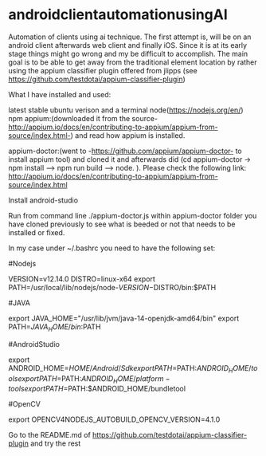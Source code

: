 # androidclientautomationusingAI

Automation of clients using ai technique.
The first attempt is, will be on an android client afterwards web client and finally iOS.
Since it is at its early stage things might go wrong and my be difficult to accomplish.
The main goal is to be able to get away from the traditional element location by rather using the appium classifier plugin
offered from  jlipps (see https://github.com/testdotai/appium-classifier-plugin)

What I have installed and used:

latest stable ubuntu verison  and a terminal
node(https://nodejs.org/en/)
npm
appium:(downloaded it from the source-http://appium.io/docs/en/contributing-to-appium/appium-from-source/index.html-) and read how appium is installed.

appium-doctor:(went to -https://github.com/appium/appium-doctor- to install appium tool) and cloned it and afterwards did (cd appium-doctor -> npm install --> npm run build --> node. ). Please check the following link: http://appium.io/docs/en/contributing-to-appium/appium-from-source/index.html

Install android-studio

Run from command line ./appium-doctor.js within appium-doctor folder you have cloned previously to see what is beeded or not that needs to be installed or fixed.


In my case under ~/.bashrc you need to have the following set: 

#Nodejs

VERSION=v12.14.0
DISTRO=linux-x64
export PATH=/usr/local/lib/nodejs/node-$VERSION-$DISTRO/bin:$PATH


#JAVA

export JAVA_HOME="/usr/lib/jvm/java-14-openjdk-amd64/bin"
export PATH=${JAVA_HOME}/bin:$PATH


#AndroidStudio

export ANDROID_HOME=$HOME/Android/Sdk
export PATH=$PATH:$ANDROID_HOME/tools
export PATH=$PATH:$ANDROID_HOME/platform-tools
export PATH=$PATH:$ANDROID_HOME/bundletool


#OpenCV

export OPENCV4NODEJS_AUTOBUILD_OPENCV_VERSION=4.1.0

Go to the README.md of https://github.com/testdotai/appium-classifier-plugin and try the rest
